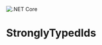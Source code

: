 ![.NET Core](https://github.com/YuryBaranikhin/StronglyTypedIds/workflows/.NET%20Core/badge.svg)

# StronglyTypedIds
